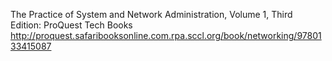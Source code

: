 
The Practice of System and Network Administration, Volume 1, Third Edition: ProQuest Tech Books
 http://proquest.safaribooksonline.com.rpa.sccl.org/book/networking/9780133415087

